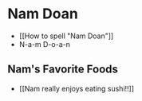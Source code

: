 # Nam Doan
- [[How to spell "Nam Doan"]]
- N-a-m D-o-a-n

## Nam's Favorite Foods
- [[Nam really
enjoys eating sushi!!]]